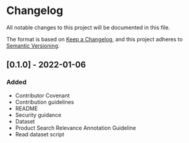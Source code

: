 # Changelog

All notable changes to this project will be documented in this file.

The format is based on [Keep a Changelog](https://keepachangelog.com/en/1.0.0/),
and this project adheres to [Semantic Versioning](https://semver.org/spec/v2.0.0.html).


## [0.1.0] - 2022-01-06

### Added

- Contributor Covenant
- Contribution guidelines
- README 
- Security guidance
- Dataset
- Product Search Relevance Annotation Guideline
- Read dataset script